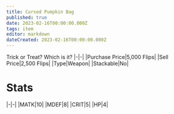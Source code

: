```yaml
---
title: Cursed Pumpkin Bag
published: true
date: 2023-02-16T00:00:00.000Z
tags: item
editor: markdown
dateCreated: 2023-02-16T00:00:00.000Z
---
```


Trick or Treat? Which is it?
|-|-|
|Purchase Price|5,000 Flips|
|Sell Price|2,500 Flips|
|Type|Weapon|
|Stackable|No|

# Stats
|-|-|
|MATK|10|
|MDEF|8|
|CRIT|5|
|HP|4|
